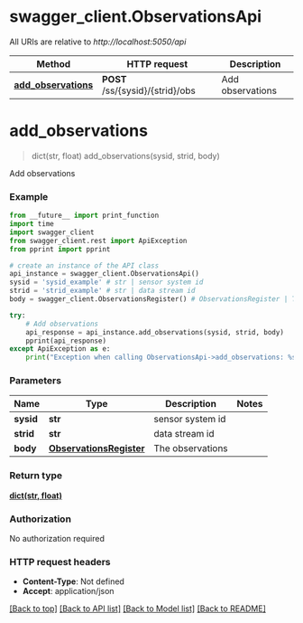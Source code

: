 # swagger_client.ObservationsApi

All URIs are relative to *http://localhost:5050/api*

Method | HTTP request | Description
------------- | ------------- | -------------
[**add_observations**](ObservationsApi.md#add_observations) | **POST** /ss/{sysid}/{strid}/obs | Add observations


# **add_observations**
> dict(str, float) add_observations(sysid, strid, body)

Add observations



### Example 
```python
from __future__ import print_function
import time
import swagger_client
from swagger_client.rest import ApiException
from pprint import pprint

# create an instance of the API class
api_instance = swagger_client.ObservationsApi()
sysid = 'sysid_example' # str | sensor system id
strid = 'strid_example' # str | data stream id
body = swagger_client.ObservationsRegister() # ObservationsRegister | The observations

try: 
    # Add observations
    api_response = api_instance.add_observations(sysid, strid, body)
    pprint(api_response)
except ApiException as e:
    print("Exception when calling ObservationsApi->add_observations: %s\n" % e)
```

### Parameters

Name | Type | Description  | Notes
------------- | ------------- | ------------- | -------------
 **sysid** | **str**| sensor system id | 
 **strid** | **str**| data stream id | 
 **body** | [**ObservationsRegister**](ObservationsRegister.md)| The observations | 

### Return type

[**dict(str, float)**](dict.md)

### Authorization

No authorization required

### HTTP request headers

 - **Content-Type**: Not defined
 - **Accept**: application/json

[[Back to top]](#) [[Back to API list]](../README.md#documentation-for-api-endpoints) [[Back to Model list]](../README.md#documentation-for-models) [[Back to README]](../README.md)

